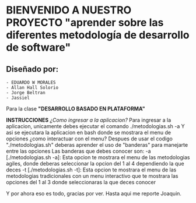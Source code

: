 # BIENVENIDO A NUESTRO PROYECTO "aprender sobre las diferentes metodología de desarrollo de software"
## Diseñado por:
	- EDUARDO W MORALES
	- Allan Hall Solorio
	- Jorge Beltran
	- Jassiel
Para la clase **"DESARROLLO BASADO EN PLATAFORMA"**

**INSTRUCCIONES**
*¿Como ingresar a la aplicacion?*
Para ingresar a la aplicacion, unicamente debes ejecutar el comando ./metodologias.sh -a
Y asi se ejecutara la aplicacion en bash donde se mostrara el menu de opciones
¿como interactuar con el menu?
Despues de usar el codigo "./metodologias.sh" deberas aprender el uso de "banderas" para manejarte entre las opciones
Las banderas que debes conocer son:
	-a [./metodologias.sh -a]: Esta opcion te mostrara el menu de las metodologias agiles, donde deberas seleccionar la opcion del 1 al 4 dependiendo la que deces
	-t [./metodologias.sh -t]: Esta opcion te mostrara el menu de las metodologias tradicionales con un menu interactivo que te mostrara las opciones del 1 al 3 donde seleccionaras la que deces conocer

Y por ahora eso es todo, gracias por ver.
Hasta aqui me reporte Joaquin.

